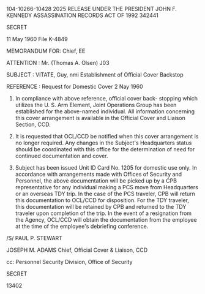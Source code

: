 104-10266-10428
2025 RELEASE UNDER THE PRESIDENT JOHN F. KENNEDY ASSASSINATION RECORDS ACT OF 1992
342441

SECRET

11 May 1960
File K-4849

MEMORANDUM FOR: Chief, EE

ATTENTION : Mr. (Thomas A. Olsen) J03

SUBJECT : VITATE, Guy, nmi
Establishment of Official Cover Backstop

REFERENCE : Request for Domestic Cover 2 Nay 1960

1. In compliance with above reference, official cover back-
stopping which utilizes the U. S. Arm Element, Joint Operations
Group
has been established for the above-named individual. All information
concerning this cover arrangement is available in the Official Cover
and Liaison Section, CCD.

2. It is requested that OCL/CCD be notified when this cover
arrangement is no longer required. Any changes in the Subject's
Headquarters status should be coordinated with this office for the
determination of need for continued documentation and cover.

3. Subject has been issued Unit ID Card No. 1205 for
domestic use only. In accordance with arrangements made with Offices
of Security and Personnel, the above documentation will be picked up
by a CPB representative for any individual making a PCS move from
Headquarters or an overseas TDY trip. In the case of the PCS traveler,
CPB will return this documentation to OCL/CCD for disposition. For
the TDY traveler, this documentation will be retained by CPB and
returned to the TDY traveler upon completion of the trip. In the event
of a resignation from the Agency, OCL/CCD will obtain the documentation
from the employee at the time of the employee's debriefing conference.

/S/ PAUL P. STEWART

JOSEPH M. ADAMS
Chief, Official Cover & Liaison, CCD

cc: Personnel Security Division,
Office of Security

SECRET

13402
